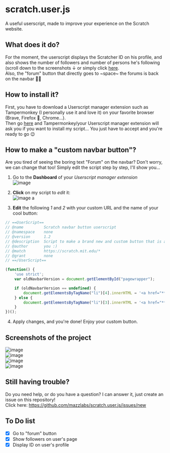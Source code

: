 # scratch.user.js
A useful userscript, made to improve your experience on the Scratch website.

## What does it do?
For the moment, the userscript displays the Scratcher ID on his profile, and also shows the number of followers and number of persons he's following (scroll down to the screenshots ↓ or simply click [here](https://github.com/Ma15fo43/Improved-Scratch-Experience/tree/master#screenshots-of-the-project).<br>
Also, the "forum" button that directly goes to ~space~ the forums is back on the navbar 👌🏻

## How to install it?
First, you have to download a Userscript manager extension such as Tampermonkey (I personally use it and love it) on your favorite browser (Brave, Firefox 🦊, Chrome...). <br>
Then go [here](https://github.com/Ma15fo43/improved-scratch-experience/raw/master/userscript.user.js) and Tampermonkey/your Userscript manager extension will ask you if you want to install my script... You just have to accept and you're ready to go 😉

## How to make a "custom navbar button"?
Are you tired of seeing the boring text "Forum" on the navbar? Don't worry, we can change that too! Simply edit the script step by step, I'll show you...

1. Go to the **Dashboard** of your *Userscript manager extension*<br>
![image](https://user-images.githubusercontent.com/37367577/74733969-c805bc80-524d-11ea-9c9c-684a27bbe1bd.png)

2. **Click** on my script to *edit* it:<br>
![image](https://user-images.githubusercontent.com/37367577/74734410-c5579700-524e-11ea-933e-7bdc1969b783.png)
a
3. **Edit** the following *1* and *2* with your custom URL and the name of your cool button:
```js
// ==UserScript==
// @name         Scratch navbar button userscript
// @namespace    none
// @version      1.2
// @description  Script to make a brand new and custom button that is appearing on the Scratch website navbar.
// @author       you :)
// @match        https://scratch.mit.edu/*
// @grant        none
// ==/UserScript==

(function() {
    'use strict';
    var oldNavbarVersion = document.getElementById("pagewrapper");

    if (oldNavbarVersion == undefined) {
        document.getElementsByTagName("li")[4].innerHTML = '<a href="**1- CUSTOM URL**">**2- CUSTOM NAME**</a>';
    } else {
        document.getElementsByTagName("li")[3].innerHTML = '<a href="**1- CUSTOM URL**">**2- CUSTOM NAME**</a>';
    }
})();
```
4. Apply changes, and you're done! Enjoy your custom button.

## Screenshots of the project
![image](https://user-images.githubusercontent.com/37367577/74733499-be2f8980-524c-11ea-8793-1264909b79fd.png)<br>
![image](https://user-images.githubusercontent.com/37367577/74733566-dd2e1b80-524c-11ea-9544-9acae76cccea.png)<br>
![image](https://user-images.githubusercontent.com/37367577/74861334-7858eb00-534a-11ea-99fd-f662813125e6.png) <br>
![image](https://user-images.githubusercontent.com/37367577/74861390-8d357e80-534a-11ea-8f5f-dea44c76ff88.png)

## Still having trouble?
Do you need help, or do you have a question? I can answer it, just create an issue on this repository! <br>
Click here: https://github.com/mazzlabs/scratch.user.js/issues/new <br>

## To Do list
- [x] Go to "forum" button
- [x] Show followers on user's page
- [x] Display ID on user's profile
